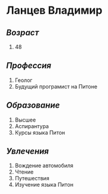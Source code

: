 # Ланцев Владимир

## _Возраст_
1. 48

## _Профессия_
1. Геолог
2. Будущий програмист на Питоне
   
## _Образование_
1. Высшее
2. Аспирантура
3. Курсы языка Питон
   
## _Увлечения_
1. Вождение автомобиля
2. Чтение
3. Путешествия
4. Изучение языка Питон
